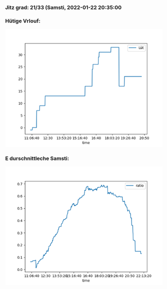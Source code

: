 ### Jitz grad: 21/33 (Samsti, 2022-01-22 20:35:00

### Hütige Vrlouf:
![Graph](Today.png)

### E durschnittleche Samsti:
![Graph](Samsti.png)